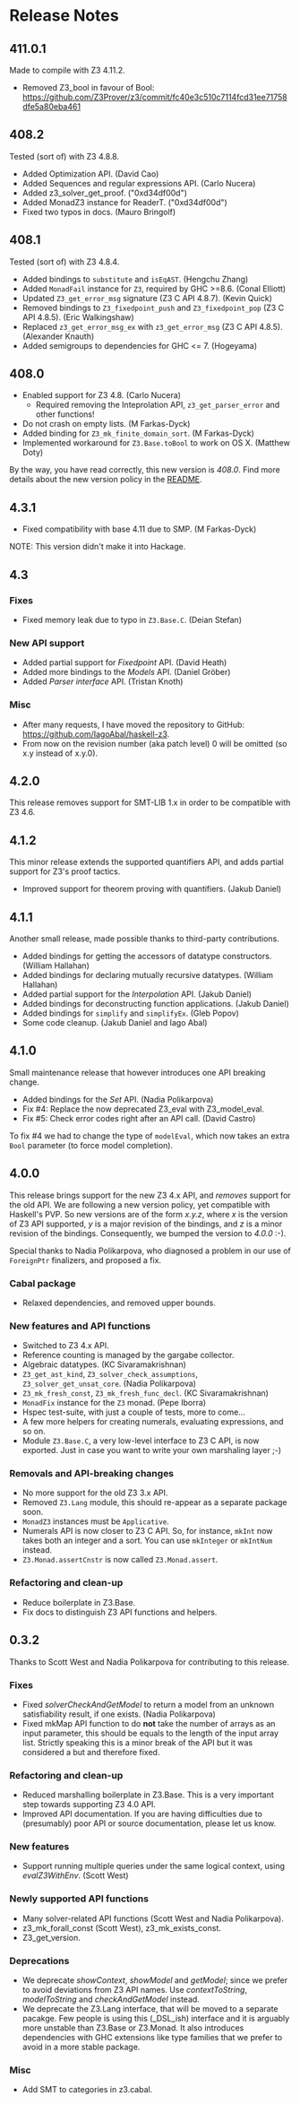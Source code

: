 
# Release Notes

## 411.0.1

Made to compile with Z3 4.11.2.

* Removed Z3_bool in favour of Bool:
  https://github.com/Z3Prover/z3/commit/fc40e3c510c7114fcd31ee71758dfe5a80eba461

## 408.2

Tested (sort of) with Z3 4.8.8.

* Added Optimization API. (David Cao)
* Added Sequences and regular expressions API. (Carlo Nucera)
* Added z3_solver_get_proof. ("0xd34df00d")
* Added MonadZ3 instance for ReaderT. ("0xd34df00d")
* Fixed two typos in docs. (Mauro Bringolf)

## 408.1

Tested (sort of) with Z3 4.8.4.

* Added bindings to `substitute` and `isEqAST`. (Hengchu Zhang)
* Added `MonadFail` instance for `Z3`, required by GHC >=8.6. (Conal Elliott)
* Updated `Z3_get_error_msg` signature (Z3 C API 4.8.7). (Kevin Quick)
* Removed bindings to `Z3_fixedpoint_push` and `Z3_fixedpoint_pop` (Z3 C API 4.8.5). (Eric Walkingshaw)
* Replaced `z3_get_error_msg_ex` with `z3_get_error_msg` (Z3 C API 4.8.5). (Alexander Knauth)
* Added semigroups to dependencies for GHC <= 7. (Hogeyama)

## 408.0

* Enabled support for Z3 4.8. (Carlo Nucera)
    - Required removing the Inteprolation API, `z3_get_parser_error` and other functions!
* Do not crash on empty lists. (M Farkas-Dyck)
* Added binding for `Z3_mk_finite_domain_sort`. (M Farkas-Dyck)
* Implemented workaround for `Z3.Base.toBool` to work on OS X. (Matthew Doty)

By the way, you have read correctly, this new version is _408.0_.
Find more details about the new version policy in the [README](README.md).

## 4.3.1

* Fixed compatibility with base 4.11 due to SMP. (M Farkas-Dyck)

NOTE: This version didn't make it into Hackage.

## 4.3

### Fixes

* Fixed memory leak due to typo in ```Z3.Base.C```. (Deian Stefan)

### New API support

* Added partial support for _Fixedpoint_ API. (David Heath)
* Added more bindings to the _Models_ API. (Daniel Gröber)
* Added _Parser interface_ API. (Tristan Knoth)

### Misc

* After many requests, I have moved the repository to GitHub: https://github.com/IagoAbal/haskell-z3.
* From now on the revision number (aka patch level) 0 will be omitted (so x.y instead of x.y.0).

## 4.2.0

This release removes support for SMT-LIB 1.x in order to be compatible with Z3 4.6.

## 4.1.2

This minor release extends the supported quantifiers API, and adds
partial support for Z3's proof tactics.

* Improved support for theorem proving with quantifiers. (Jakub Daniel)

## 4.1.1

Another small release, made possible thanks to third-party contributions.

* Added bindings for getting the accessors of datatype constructors. (William Hallahan)
* Added bindings for declaring mutually recursive datatypes. (William Hallahan)
* Added partial support for the _Interpolation_ API. (Jakub Daniel)
* Added bindings for deconstructing function applications. (Jakub Daniel)
* Added bindings for ```simplify``` and ```simplifyEx```. (Gleb Popov)
* Some code cleanup. (Jakub Daniel and Iago Abal)

## 4.1.0

Small maintenance release that however introduces one API breaking change.

* Added bindings for the _Set_ API. (Nadia Polikarpova)
* Fix #4: Replace the now deprecated Z3_eval with Z3_model_eval.
* Fix #5: Check error codes right after an API call. (David Castro)

To fix #4 we had to change the type of ```modelEval```, which now takes
an extra ```Bool``` parameter (to force model completion).

## 4.0.0

This release brings support for the new Z3 4.x API,
and *removes* support for the old API.
We are following a new version policy, yet compatible with Haskell's PVP.
So new versions are of the form *x.y.z*,
where *x* is the version of Z3 API supported,
*y* is a major revision of the bindings,
and *z* is a minor revision of the bindings.
Consequently, we bumped the version to *4.0.0* :-).

Special thanks to Nadia Polikarpova,
who diagnosed a problem in our use of ```ForeignPtr``` finalizers,
and proposed a fix.

### Cabal package

* Relaxed dependencies, and removed upper bounds.

### New features and API functions

* Switched to Z3 4.x API.
* Reference counting is managed by the gargabe collector.
* Algebraic datatypes. (KC Sivaramakrishnan)
* ```Z3_get_ast_kind```, ```Z3_solver_check_assumptions```, ```Z3_solver_get_unsat_core```. (Nadia Polikarpova)
* ```Z3_mk_fresh_const```, ```Z3_mk_fresh_func_decl```. (KC Sivaramakrishnan)
* ```MonadFix``` instance for the ```Z3``` monad. (Pepe Iborra)
* Hspec test-suite, with just a couple of tests, more to come...
* A few more helpers for creating numerals, evaluating expressions, and so on.
* Module ```Z3.Base.C```, a very low-level interface to Z3 C API, is now exported.
  Just in case you want to write your own marshaling layer ;-)

### Removals and API-breaking changes

* No more support for the old Z3 3.x API.
* Removed ```Z3.Lang``` module, this should re-appear as a separate package soon.
* ```MonadZ3``` instances must be ```Applicative```.
* Numerals API is now closer to Z3 C API.
  So, for instance, ```mkInt``` now takes both an integer and a sort.
  You can use ```mkInteger``` or ```mkIntNum``` instead.
* ```Z3.Monad.assertCnstr``` is now called ```Z3.Monad.assert```.

### Refactoring and clean-up

* Reduce boilerplate in Z3.Base.
* Fix docs to distinguish Z3 API functions and helpers.

## 0.3.2

Thanks to Scott West and Nadia Polikarpova for contributing to this release.

### Fixes

* Fixed _solverCheckAndGetModel_ to return a model from an unknown satisfiability result, if one exists. (Nadia Polikarpova)
* Fixed mkMap API function to do **not** take the number of arrays as an input parameter, this should be equals to the length of the input array list.
  Strictly speaking this is a minor break of the API but it was considered a but and therefore fixed.

### Refactoring and clean-up

* Reduced marshalling boilerplate in Z3.Base.
  This is a very important step towards supporting Z3 4.0 API.
* Improved API documentation.
  If you are having difficulties due to (presumably) poor API or source documentation, please let us know.

### New features

* Support running multiple queries under the same logical context, using _evalZ3WithEnv_. (Scott West)

### Newly supported API functions

* Many solver-related API functions (Scott West and Nadia Polikarpova).
* z3_mk_forall_const (Scott West), z3_mk_exists_const.
* Z3_get_version.

### Deprecations

* We deprecate _showContext_, _showModel_ and _getModel_; since we prefer to avoid deviations from Z3 API names.
  Use _contextToString_, _modelToString_ and _checkAndGetModel_ instead.
* We deprecate the Z3.Lang interface, that will be moved to a separate pacakge.
  Few people is using this (_DSL_ish) interface and it is arguably more unstable than Z3.Base or Z3.Monad.
  It also introduces dependencies with GHC extensions like type families that we prefer to avoid in a more stable package.

### Misc

* Add SMT to categories in z3.cabal.
